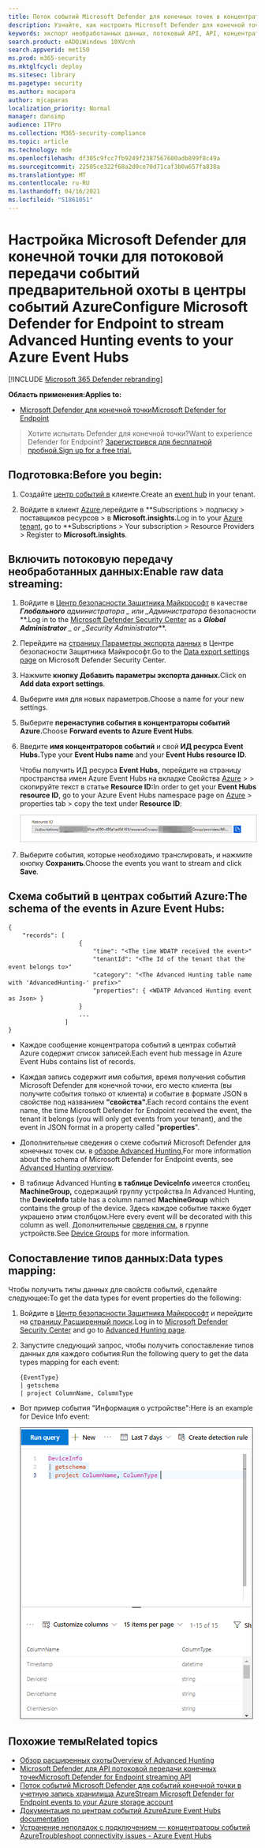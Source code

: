 ```yaml
---
title: Поток событий Microsoft Defender для конечных точек в концентраторы событий Azure
description: Узнайте, как настроить Microsoft Defender для конечной точки для потоковой передачи событий advanced Hunting в центр событий.
keywords: экспорт необработанных данных, потоковый API, API, концентраторы событий Azure, хранилище Azure, учетная запись хранилища, расширенный доступ к данным, обмен необработанные данные
search.product: eADQiWindows 10XVcnh
search.appverid: met150
ms.prod: m365-security
ms.mktglfcycl: deploy
ms.sitesec: library
ms.pagetype: security
ms.author: macapara
author: mjcaparas
localization_priority: Normal
manager: dansimp
audience: ITPro
ms.collection: M365-security-compliance
ms.topic: article
ms.technology: mde
ms.openlocfilehash: df305c9fcc7fb9249f2387567600adb899f8c49a
ms.sourcegitcommit: 22505ce322f68a2d0ce70d71caf3b0a657fa838a
ms.translationtype: MT
ms.contentlocale: ru-RU
ms.lasthandoff: 04/16/2021
ms.locfileid: "51861051"
---
```

# <a name="configure-microsoft-defender-for-endpoint-to-stream-advanced-hunting-events-to-your-azure-event-hubs"></a><span data-ttu-id="63957-104">Настройка Microsoft Defender для конечной точки для потоковой передачи событий предварительной охоты в центры событий Azure</span><span class="sxs-lookup"><span data-stu-id="63957-104">Configure Microsoft Defender for Endpoint to stream Advanced Hunting events to your Azure Event Hubs</span></span>

[!INCLUDE [Microsoft 365 Defender rebranding](../../includes/microsoft-defender.md)]


<span data-ttu-id="63957-105">**Область применения:**</span><span class="sxs-lookup"><span data-stu-id="63957-105">**Applies to:**</span></span>

- [<span data-ttu-id="63957-106">Microsoft Defender для конечной точки</span><span class="sxs-lookup"><span data-stu-id="63957-106">Microsoft Defender for Endpoint</span></span>](https://go.microsoft.com/fwlink/?linkid=2154037)

> <span data-ttu-id="63957-107">Хотите испытать Defender для конечной точки?</span><span class="sxs-lookup"><span data-stu-id="63957-107">Want to experience Defender for Endpoint?</span></span> [<span data-ttu-id="63957-108">Зарегистрився для бесплатной пробной.</span><span class="sxs-lookup"><span data-stu-id="63957-108">Sign up for a free trial.</span></span>](https://www.microsoft.com/microsoft-365/windows/microsoft-defender-atp?ocid=docs-wdatp-configuresiem-abovefoldlink) 

## <a name="before-you-begin"></a><span data-ttu-id="63957-109">Подготовка:</span><span class="sxs-lookup"><span data-stu-id="63957-109">Before you begin:</span></span>

1. <span data-ttu-id="63957-110">Создайте [центр событий в](https://docs.microsoft.com/azure/event-hubs/) клиенте.</span><span class="sxs-lookup"><span data-stu-id="63957-110">Create an [event hub](https://docs.microsoft.com/azure/event-hubs/) in your tenant.</span></span>

2. <span data-ttu-id="63957-111">Войдите в клиент [Azure,](https://ms.portal.azure.com/)перейдите в \*\*Subscriptions > подписку > поставщиков ресурсов > в **Microsoft.insights.**</span><span class="sxs-lookup"><span data-stu-id="63957-111">Log in to your [Azure tenant](https://ms.portal.azure.com/), go to \*\*Subscriptions > Your subscription > Resource Providers > Register to **Microsoft.insights**.</span></span>

## <a name="enable-raw-data-streaming"></a><span data-ttu-id="63957-112">Включить потоковую передачу необработанных данных:</span><span class="sxs-lookup"><span data-stu-id="63957-112">Enable raw data streaming:</span></span>

1. <span data-ttu-id="63957-113">Войдите в [Центр безопасности Защитника Майкрософт](https://securitycenter.windows.com) в качестве ***Глобального** администратора _ или _*_Администратора_ безопасности \*\*.</span><span class="sxs-lookup"><span data-stu-id="63957-113">Log in to the [Microsoft Defender Security Center](https://securitycenter.windows.com) as a ***Global Administrator** _ or _*_Security Administrator_\*\*.</span></span>

2. <span data-ttu-id="63957-114">Перейдите на [страницу Параметры экспорта данных](https://securitycenter.windows.com/interoperability/dataexport) в Центре безопасности Защитника Майкрософт.</span><span class="sxs-lookup"><span data-stu-id="63957-114">Go to the [Data export settings page](https://securitycenter.windows.com/interoperability/dataexport) on Microsoft Defender Security Center.</span></span>

3. <span data-ttu-id="63957-115">Нажмите **кнопку Добавить параметры экспорта данных.**</span><span class="sxs-lookup"><span data-stu-id="63957-115">Click on **Add data export settings**.</span></span>

4. <span data-ttu-id="63957-116">Выберите имя для новых параметров.</span><span class="sxs-lookup"><span data-stu-id="63957-116">Choose a name for your new settings.</span></span>

5. <span data-ttu-id="63957-117">Выберите **перенаступив события в концентраторы событий Azure.**</span><span class="sxs-lookup"><span data-stu-id="63957-117">Choose **Forward events to Azure Event Hubs**.</span></span>

6. <span data-ttu-id="63957-118">Введите **имя концентраторов событий** и свой **ИД ресурса Event Hubs.**</span><span class="sxs-lookup"><span data-stu-id="63957-118">Type your **Event Hubs name** and your **Event Hubs resource ID**.</span></span>

   <span data-ttu-id="63957-119">Чтобы получить ИД ресурса **Event Hubs,** перейдите на страницу пространства имен Azure Event Hubs на вкладке Свойства [Azure](https://ms.portal.azure.com/) > > скопируйте текст в статье **Resource ID:**</span><span class="sxs-lookup"><span data-stu-id="63957-119">In order to get your **Event Hubs resource ID**, go to your Azure Event Hubs namespace page on [Azure](https://ms.portal.azure.com/) > properties tab > copy the text under **Resource ID**:</span></span>

   ![Изображение ресурса центра событий Id1](images/event-hub-resource-id.png)

7. <span data-ttu-id="63957-121">Выберите события, которые необходимо транслировать, и нажмите кнопку **Сохранить**.</span><span class="sxs-lookup"><span data-stu-id="63957-121">Choose the events you want to stream and click **Save**.</span></span>

## <a name="the-schema-of-the-events-in-azure-event-hubs"></a><span data-ttu-id="63957-122">Схема событий в центрах событий Azure:</span><span class="sxs-lookup"><span data-stu-id="63957-122">The schema of the events in Azure Event Hubs:</span></span>

```
{
    "records": [
                    {
                        "time": "<The time WDATP received the event>"
                        "tenantId": "<The Id of the tenant that the event belongs to>"
                        "category": "<The Advanced Hunting table name with 'AdvancedHunting-' prefix>"
                        "properties": { <WDATP Advanced Hunting event as Json> }
                    }
                    ...
                ]
}
```

- <span data-ttu-id="63957-123">Каждое сообщение концентратора событий в центрах событий Azure содержит список записей.</span><span class="sxs-lookup"><span data-stu-id="63957-123">Each event hub message in Azure Event Hubs contains list of records.</span></span>

- <span data-ttu-id="63957-124">Каждая запись содержит имя события, время получения события Microsoft Defender для конечной точки, его место клиента (вы получите события только от клиента) и событие в формате JSON в свойстве под названием **"свойства".**</span><span class="sxs-lookup"><span data-stu-id="63957-124">Each record contains the event name, the time Microsoft Defender for Endpoint received the event, the tenant it belongs (you will only get events from your tenant), and the event in JSON format in a property called "**properties**".</span></span>

- <span data-ttu-id="63957-125">Дополнительные сведения о схеме событий Microsoft Defender для конечных точек см. в [обзоре Advanced Hunting.](advanced-hunting-overview.md)</span><span class="sxs-lookup"><span data-stu-id="63957-125">For more information about the schema of Microsoft Defender for Endpoint events, see [Advanced Hunting overview](advanced-hunting-overview.md).</span></span>

- <span data-ttu-id="63957-126">В таблице Advanced Hunting **в таблице DeviceInfo** имеется столбец **MachineGroup,** содержащий группу устройства.</span><span class="sxs-lookup"><span data-stu-id="63957-126">In Advanced Hunting, the **DeviceInfo** table has a column named **MachineGroup** which contains the group of the device.</span></span> <span data-ttu-id="63957-127">Здесь каждое событие также будет украшено этим столбцом.</span><span class="sxs-lookup"><span data-stu-id="63957-127">Here every event will be decorated with this column as well.</span></span> <span data-ttu-id="63957-128">Дополнительные [сведения см.](machine-groups.md) в группе устройств.</span><span class="sxs-lookup"><span data-stu-id="63957-128">See [Device Groups](machine-groups.md) for more information.</span></span>

## <a name="data-types-mapping"></a><span data-ttu-id="63957-129">Сопоставление типов данных:</span><span class="sxs-lookup"><span data-stu-id="63957-129">Data types mapping:</span></span>

<span data-ttu-id="63957-130">Чтобы получить типы данных для свойств событий, сделайте следующее:</span><span class="sxs-lookup"><span data-stu-id="63957-130">To get the data types for event properties do the following:</span></span>

1. <span data-ttu-id="63957-131">Войдите в [Центр безопасности Защитника Майкрософт](https://securitycenter.windows.com) и перейдите на [страницу Расширенный поиск](https://securitycenter.windows.com/hunting-package).</span><span class="sxs-lookup"><span data-stu-id="63957-131">Log in to [Microsoft Defender Security Center](https://securitycenter.windows.com) and go to [Advanced Hunting page](https://securitycenter.windows.com/hunting-package).</span></span>

2. <span data-ttu-id="63957-132">Запустите следующий запрос, чтобы получить сопоставление типов данных для каждого события:</span><span class="sxs-lookup"><span data-stu-id="63957-132">Run the following query to get the data types mapping for each event:</span></span>
 
   ```
   {EventType}
   | getschema
   | project ColumnName, ColumnType 
   ```

- <span data-ttu-id="63957-133">Вот пример события "Информация о устройстве":</span><span class="sxs-lookup"><span data-stu-id="63957-133">Here is an example for Device Info event:</span></span> 

  ![Изображение Id2 ресурса концентратора событий](images/machine-info-datatype-example.png)

## <a name="related-topics"></a><span data-ttu-id="63957-135">Похожие темы</span><span class="sxs-lookup"><span data-stu-id="63957-135">Related topics</span></span>
- [<span data-ttu-id="63957-136">Обзор расширенных охоты</span><span class="sxs-lookup"><span data-stu-id="63957-136">Overview of Advanced Hunting</span></span>](advanced-hunting-overview.md)
- [<span data-ttu-id="63957-137">Microsoft Defender для API потоковой передачи конечных точек</span><span class="sxs-lookup"><span data-stu-id="63957-137">Microsoft Defender for Endpoint streaming API</span></span>](raw-data-export.md)
- [<span data-ttu-id="63957-138">Поток событий Microsoft Defender для событий конечной точки в учетную запись хранилища Azure</span><span class="sxs-lookup"><span data-stu-id="63957-138">Stream Microsoft Defender for Endpoint events to your Azure storage account</span></span>](raw-data-export-storage.md)
- [<span data-ttu-id="63957-139">Документация по центрам событий Azure</span><span class="sxs-lookup"><span data-stu-id="63957-139">Azure Event Hubs documentation</span></span>](https://docs.microsoft.com/azure/event-hubs/)
- [<span data-ttu-id="63957-140">Устранение неполадок с подключением — концентраторы событий Azure</span><span class="sxs-lookup"><span data-stu-id="63957-140">Troubleshoot connectivity issues - Azure Event Hubs</span></span>](https://docs.microsoft.com/azure/event-hubs/troubleshooting-guide)
